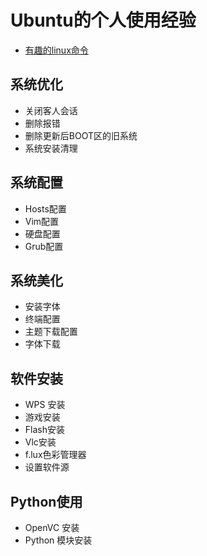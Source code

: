 # Ubuntu的个人使用经验

- [有趣的linux命令](/6.有趣的Linux命令/命令.md)


## 系统优化
  * 关闭客人会话
  * 删除报错
  * 删除更新后BOOT区的旧系统
  * 系统安装清理

## 系统配置
  * Hosts配置
  * Vim配置
  * 硬盘配置
  * Grub配置

## 系统美化
  * 安装字体
  * 终端配置
  * 主题下载配置
  * 字体下载

## 软件安装
  * WPS 安装
  * 游戏安装
  * Flash安装
  * Vlc安装
  * f.lux色彩管理器
  * 设置软件源

## Python使用
  * OpenVC 安装
  * Python 模块安装
